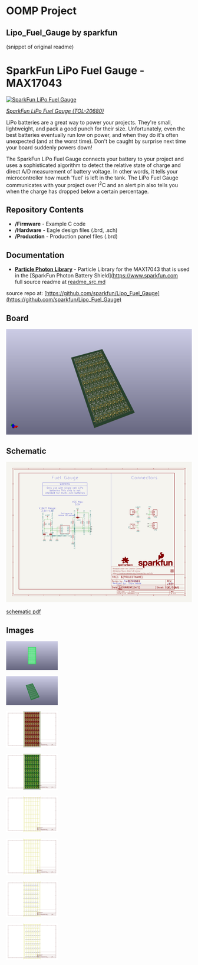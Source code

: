 # OOMP Project  
## Lipo_Fuel_Gauge  by sparkfun  
  
(snippet of original readme)  
  
SparkFun LiPo Fuel Gauge - MAX17043  
========================================  
  
[![SparkFun LiPo Fuel Gauge](https://cdn.sparkfun.com//assets/parts/2/0/5/1/7/20680-_TOL_SparkFun_LiPo_Fuel_Gauge-_01.jpg)](https://www.sparkfun.com/products/20680)  
  
[*SparkFun LiPo Fuel Gauge (TOL-20680)*](https://www.sparkfun.com/products/20680)  
  
LiPo batteries are a great way to power your projects. They're small, lightweight, and pack a good punch for their size. Unfortunately, even the best batteries eventually run low on power, and when they do it's often unexpected (and at the worst time). Don't be caught by surprise next time your board suddenly powers down!   
  
The SparkFun LiPo Fuel Gauge connects your battery to your project and uses a sophisticated algorithm to detect the relative state of charge and direct A/D measurement of battery voltage. In other words, it tells your microcontroller how much 'fuel' is left in the tank. The LiPo Fuel Gauge communicates with your project over I<sup>2</sup>C and an alert pin also tells you when the charge has dropped below a certain percentage.  
  
Repository Contents  
-------------------  
  
* **/Firmware** - Example C code   
* **/Hardware** - Eagle design files (.brd, .sch)  
* **/Production** - Production panel files (.brd)  
  
  
  
Documentation  
--------------  
* **[Particle Photon Library](https://github.com/sparkfun/SparkFun_MAX17043_Particle_Library)** - Particle Library for the MAX17043 that is used in the [SparkFun Photon Battery Shield](https://www.sparkfun.com  
  full source readme at [readme_src.md](readme_src.md)  
  
source repo at: [https://github.com/sparkfun/Lipo_Fuel_Gauge](https://github.com/sparkfun/Lipo_Fuel_Gauge)  
## Board  
  
[![working_3d.png](working_3d_600.png)](working_3d.png)  
## Schematic  
  
[![working_schematic.png](working_schematic_600.png)](working_schematic.png)  
  
[schematic pdf](working_schematic.pdf)  
## Images  
  
[![working_3D_bottom.png](working_3D_bottom_140.png)](working_3D_bottom.png)  
  
[![working_3D_top.png](working_3D_top_140.png)](working_3D_top.png)  
  
[![working_assembly_page_01.png](working_assembly_page_01_140.png)](working_assembly_page_01.png)  
  
[![working_assembly_page_02.png](working_assembly_page_02_140.png)](working_assembly_page_02.png)  
  
[![working_assembly_page_03.png](working_assembly_page_03_140.png)](working_assembly_page_03.png)  
  
[![working_assembly_page_04.png](working_assembly_page_04_140.png)](working_assembly_page_04.png)  
  
[![working_assembly_page_05.png](working_assembly_page_05_140.png)](working_assembly_page_05.png)  
  
[![working_assembly_page_06.png](working_assembly_page_06_140.png)](working_assembly_page_06.png)  
